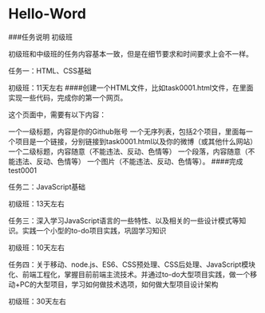 # Hello-Word

###任务说明
初级班

初级班和中级班的任务内容基本一致，但是在细节要求和时间要求上会不一样。

任务一：HTML、CSS基础

初级班：11天左右
####创建一个HTML文件，比如task0001.html文件，在里面实现一些代码，完成你的第一个网页。

这个页面中，需要有以下内容：

一个一级标题，内容是你的Github账号
一个无序列表，包括2个项目，里面每一个项目是一个链接，分别链接到task0001.html以及你的微博（或其他什么网站）
一个二级标题，内容随意（不能违法、反动、色情等）
一个段落，内容随意（不能违法、反动、色情等）
一个图片（不能违法、反动、色情等）。
####完成test0001

任务二：JavaScript基础

初级班：13天左右

任务三：深入学习JavaScript语言的一些特性、以及相关的一些设计模式等知识。实践一个小型的to-do项目实践，巩固学习知识

初级班：10天左右

任务四：关于移动、node.js、ES6、CSS预处理、CSS后处理、JavaScript模块化、前端工程化，掌握目前前端主流技术。并通过to-do大型项目实践，做一个移动+PC的大型项目，学习如何做技术选项，如何做大型项目设计架构

初级班：30天左右
